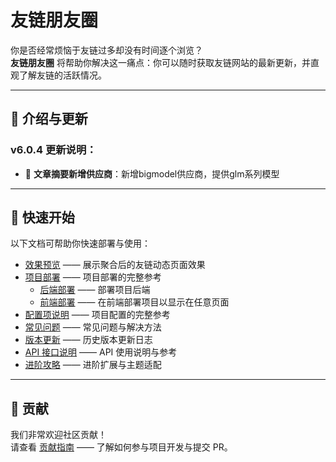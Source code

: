 # 友链朋友圈

你是否经常烦恼于友链过多却没有时间逐个浏览？  
**友链朋友圈** 将帮助你解决这一痛点：你可以随时获取友链网站的最新更新，并直观了解友链的活跃情况。

---

## 📢 介绍与更新

### v6.0.4 更新说明：

- 🤖 **文章摘要新增供应商**：新增bigmodel供应商，提供glm系列模型

---

## 🚀 快速开始

以下文档可帮助你快速部署与使用：

- [效果预览](/docs/preview) —— 展示聚合后的友链动态页面效果  
- [项目部署](/docs/deployment/) —— 项目部署的完整参考
  - [后端部署](/docs/deployment/backend) —— 部署项目后端
  - [前端部署](/docs/deployment/frontend) —— 在前端部署项目以显示在任意页面
- [配置项说明](/docs/configuration/) —— 项目配置的完整参考  
- [常见问题](/docs/problems) —— 常见问题与解决方法  
- [版本更新](/docs/upgrade) —— 历史版本更新日志  
- [API 接口说明](/api/) —— API 使用说明与参考  
- [进阶攻略](/docs/advanced/) —— 进阶扩展与主题适配

---

## 🤝 贡献

我们非常欢迎社区贡献！  
请查看 [贡献指南](/contributing/) —— 了解如何参与项目开发与提交 PR。
